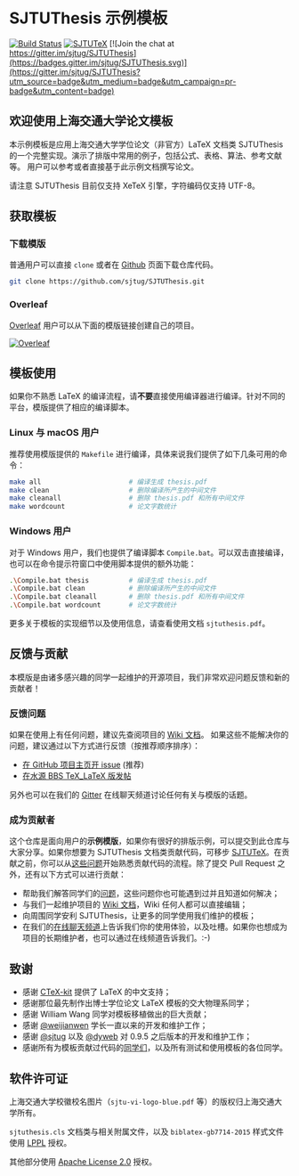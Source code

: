 # SJTUThesis 示例模板

[![Build Status](https://travis-ci.org/sjtug/SJTUThesis.svg?branch=master)](https://travis-ci.org/sjtug/SJTUThesis)
[![SJTUTeX](https://img.shields.io/badge/SJTUTheis-v1.0.0rc4-green.svg)](https://github.com/sjtug/SJTUTeX) 
[![Join the chat at https://gitter.im/sjtug/SJTUThesis](https://badges.gitter.im/sjtug/SJTUThesis.svg)](https://gitter.im/sjtug/SJTUThesis?utm_source=badge&utm_medium=badge&utm_campaign=pr-badge&utm_content=badge)

## 欢迎使用上海交通大学论文模板

本示例模板是应用上海交通大学学位论文（非官方）LaTeX 文档类 SJTUThesis 的一个完整实现。演示了排版中常用的例子，包括公式、表格、算法、参考文献等。
用户可以参考或者直接基于此示例文档撰写论文。

请注意 SJTUThesis 目前仅支持 XeTeX 引擎，字符编码仅支持 UTF-8。

## 获取模板

### 下载模版

普通用户可以直接 `clone` 或者在 [Github](https://github.com/sjtug/SJTUThesis) 页面下载仓库代码。

```bash
git clone https://github.com/sjtug/SJTUThesis.git
```

### Overleaf

[Overleaf](https://www.overleaf.com?r=b3b31f49&rm=d&rs=b) 用户可以从下面的模版链接创建自己的项目。

[![Overleaf](https://img.shields.io/badge/overleaf-sjtuthesis-green.svg)](https://www.overleaf.com/latex/templates/sjtuthesis-latex-thesis-template-for-shanghai-jiao-tong-university/mkdwbyjbtfgg?r=b3b31f49&rm=d&rs=b) 

## 模板使用

如果你不熟悉 LaTeX 的编译流程，请**不要**直接使用编译器进行编译。针对不同的平台，模版提供了相应的编译脚本。

### Linux 与 macOS 用户

推荐使用模版提供的 `Makefile` 进行编译，具体来说我们提供了如下几条可用的命令：

```bash
make all                      # 编译生成 thesis.pdf
make clean                    # 删除编译所产生的中间文件
make cleanall                 # 删除 thesis.pdf 和所有中间文件
make wordcount                # 论文字数统计
```

### Windows 用户

对于 Windows 用户，我们也提供了编译脚本 `Compile.bat`。可以双击直接编译，也可以在命令提示符窗口中使用脚本提供的额外功能：

```bash
.\Compile.bat thesis          # 编译生成 thesis.pdf
.\Compile.bat clean           # 删除编译所产生的中间文件
.\Compile.bat cleanall        # 删除 thesis.pdf 和所有中间文件
.\Compile.bat wordcount       # 论文字数统计
```

更多关于模板的实现细节以及使用信息，请查看使用文档 `sjtuthesis.pdf`。

## 反馈与贡献

本模版是由诸多感兴趣的同学一起维护的开源项目，我们非常欢迎问题反馈和新的贡献者！

### 反馈问题

如果在使用上有任何问题，建议先查阅项目的 [Wiki 文档](https://github.com/sjtug/SJTUThesis/wiki)。
如果这些不能解决你的问题，建议通过以下方式进行反馈（按推荐顺序排序）：

* [在 GitHub 项目主页开 issue](https://github.com/sjtug/SJTUThesis/issues) (推荐)
* [在水源 BBS TeX_LaTeX 版发帖](https://bbs.sjtu.edu.cn/bbsdoc?board=TeX_LaTeX)

另外也可以在我们的 [Gitter](https://gitter.im/sjtug/SJTUThesis) 在线聊天频道讨论任何有关与模版的话题。

### 成为贡献者

这个仓库是面向用户的**示例模版**，如果你有很好的排版示例，可以提交到此仓库与大家分享。如果你想要为 SJTUThesis 文档类贡献代码，可移步 [SJTUTeX](https://github.com/sjtug/SJTUTeX)。在贡献之前，你可以从[这些问题](https://github.com/sjtug/SJTUThesis/issues?q=is%3Aissue+is%3Aopen+label%3Agood-first-issue)开始熟悉贡献代码的流程。除了提交 Pull Request 之外，还有以下方式可以进行贡献：

* 帮助我们解答同学们的[问题](https://github.com/sjtug/SJTUThesis/issues?utf8=%E2%9C%93&q=is%3Aissue+is%3Aopen+label%3Atype%2Fquestion+)，这些问题你也可能遇到过并且知道如何解决；
* 与我们一起维护项目的 [Wiki 文档](https://github.com/sjtug/SJTUThesis/wiki)，Wiki 任何人都可以直接编辑；
* 向周围同学安利 SJTUThesis，让更多的同学使用我们维护的模板；
* 在我们的[在线聊天频道](https://gitter.im/sjtug/SJTUThesis)上告诉我们你的使用体验，以及吐槽。如果你也想成为项目的长期维护者，也可以通过在线频道告诉我们。:-)


## 致谢

* 感谢 [CTeX-kit](https://github.com/CTeX-org/ctex-kit) 提供了 LaTeX 的中文支持；
* 感谢那位最先制作出博士学位论文 LaTeX 模板的交大物理系同学；
* 感谢 William Wang 同学对模板移植做出的巨大贡献；
* 感谢 [@weijianwen](https://github.com/weijianwen) 学长一直以来的开发和维护工作；
* 感谢 [@sjtug](https://github.com/sjtug) 以及 [@dyweb](https://github.com/dyweb) 对 0.9.5 之后版本的开发和维护工作；
* 感谢所有为模板贡献过代码的[同学们](https://github.com/sjtug/SJTUThesis/graphs/contributors)，以及所有测试和使用模板的各位同学。

## 软件许可证

上海交通大学校徽校名图片（`sjtu-vi-logo-blue.pdf` 等）的版权归上海交通大学所有。

`sjtuthesis.cls` 文档类与相关附属文件，以及 `biblatex-gb7714-2015` 样式文件使用 [LPPL](https://www.latex-project.org/lppl.txt) 授权。

其他部分使用 [Apache License 2.0](LICENSE) 授权。
